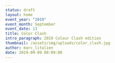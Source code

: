 ```yaml
---
status: draft
layout: home
event_year: "2019"
event_month: September
event_date: 13
title: Color Clash
intro_paragraph: 2019 Colour Clash edition
thumbnail: /assets/img/uploads/color_clash.jpg
author: marc_litalien
date: 2019-09-09 00:09:00
---
```

